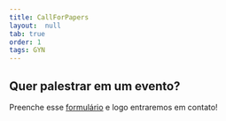 ```yaml
---
title: CallForPapers
layout:  null
tab: true
order: 1
tags: GYN
---
```


## Quer palestrar em um evento?

Preenche esse [formulário](https://forms.gle/gXE6oVaJgtxidaCXA) e logo entraremos em contato!